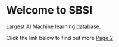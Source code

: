 # Welcome to SBSI

Largest AI Machine learning database.

Click the link below to find out more 
[Page 2](https://github.com/extrescs/edot07/blob/main/02/page%202.md#page-2)
